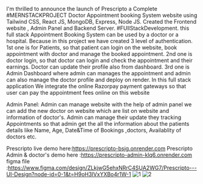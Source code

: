 I'm thrilled to announce the launch of Prescripto a Complete #MERNSTACKPROJECT Doctor Appointment booking System website using Tailwind CSS, React JS, MongoDB, Express, Node JS. Created the Frontend website , Admin Panel and Backend Server. 
#FUllStackDevelopment. this full stack Appointment Booking System can be used by a doctor or a hospital. Because in this project we have created 3 level of authentication. 1st one is for Patients, so that patient can login on the website, book appointment with doctor and manage the booked appointment. 2nd one is doctor login, so that doctor can login and check the appointment and their earnings. Doctor can update their profile also from dashboard. 3rd one is Admin Dashboard where admin can manages the appointment and admin can also manage the doctor profile and deploy on render.
In this full stack application We integrate the online Razorpay payment gateways so that user can pay the appointment fees online on this website

Admin Panel: Admin can manage website with the help of admin panel we can add the new doctor on website which are list on website and information of doctor's. Admin can manage their update they tracking Appointments so that admin get the all the information about the patients details like Name, Age, Date&Time of Bookings ,doctors, Availablity of doctors etc.

Prescripto live demo here:https://prescripto-bsjg.onrender.com 
Prescripto Admin & doctor's demo here :https://prescripto-admin-klq6.onrender.com
figma file :https://www.figma.com/design/ZLkjwG5ehxNRrC4SUA2WG7/Prescripto---UI-Design?node-id=0-1&t=H9oH3IVxYXBo4r1W-1
![1](https://github.com/user-attachments/assets/9825b73a-a8cd-4da3-a3a0-98633f75b628)
![2](https://github.com/user-attachments/assets/392b68c7-8ec0-4956-bb7f-68e87fddaa92)
